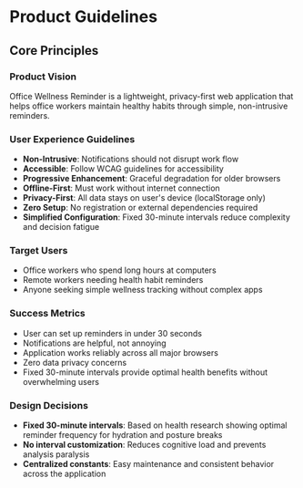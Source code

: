 # Product Guidelines

## Core Principles

### Product Vision
Office Wellness Reminder is a lightweight, privacy-first web application that helps office workers maintain healthy habits through simple, non-intrusive reminders.

### User Experience Guidelines
- **Non-Intrusive**: Notifications should not disrupt work flow
- **Accessible**: Follow WCAG guidelines for accessibility
- **Progressive Enhancement**: Graceful degradation for older browsers
- **Offline-First**: Must work without internet connection
- **Privacy-First**: All data stays on user's device (localStorage only)
- **Zero Setup**: No registration or external dependencies required
- **Simplified Configuration**: Fixed 30-minute intervals reduce complexity and decision fatigue

### Target Users
- Office workers who spend long hours at computers
- Remote workers needing health habit reminders
- Anyone seeking simple wellness tracking without complex apps

### Success Metrics
- User can set up reminders in under 30 seconds
- Notifications are helpful, not annoying
- Application works reliably across all major browsers
- Zero data privacy concerns
- Fixed 30-minute intervals provide optimal health benefits without overwhelming users

### Design Decisions
- **Fixed 30-minute intervals**: Based on health research showing optimal reminder frequency for hydration and posture breaks
- **No interval customization**: Reduces cognitive load and prevents analysis paralysis
- **Centralized constants**: Easy maintenance and consistent behavior across the application